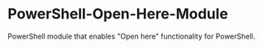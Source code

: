 # PowerShell-Open-Here-Module
PowerShell module that enables "Open here" functionality for PowerShell.
